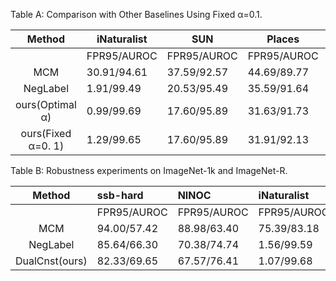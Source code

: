 Table A: Comparison with Other Baselines Using Fixed α=0.1.

| Method | iNaturalist | SUN | Places | Texture | Average |
| :---: | ----- | ----- | ----- | ----- | ----- |
|  | FPR95/AUROC | FPR95/AUROC | FPR95/AUROC | FPR95/AUROC | FPR95/AUROC |
| MCM | 30.91/94.61 | 37.59/92.57 | 44.69/89.77 | 57.77/86.11 | 42.74/90.77 |
| NegLabel | 1.91/99.49 | 20.53/95.49 | 35.59/91.64 | 43.56/90.22 | 25.40/94.21 |
| ours(Optimal α) | 0.99/99.69 | 17.60/95.89 | 31.63/91.73 | 42.00/90.32 | 23.05/94.41 |
| ours(Fixed α=0. 1\) | 1.29/99.65 | 17.60/95.89 | 31.91/92.13 | 42.15/90.51 | 23.24/94.55 |

Table B: Robustness experiments on ImageNet-1k and ImageNet-R.

| Method | ssb-hard | NINOC | iNaturalist | Texture | Average |
| :---: | :---- | :---- | :---- | :---- | :---- |
|  | FPR95/AUROC | FPR95/AUROC | FPR95/AUROC | FPR95/AUROC | FPR95/AUROC |
| MCM | 94.00/57.42 | 88.98/63.40 | 75.39/83.18 | 67.94/81.80 | 81.58/71.45 |
| NegLabel | 85.64/66.30 | 70.38/74.74 | 1.56/99.59 | 42.59/89.89 | 50.04/82.63 |
| DualCnst(ours) | 82.33/69.65 | 67.57/76.41 | 1.07/99.68 | 42.55/88.93 | **48.38/83.67** |

